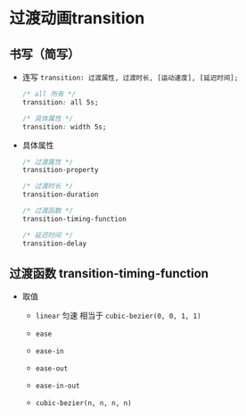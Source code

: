 # 过渡动画transition

## 书写（简写）

+ 连写 `transition: 过渡属性, 过渡时长, [运动速度], [延迟时间];`

  ```css
  /* all 所有 */
  transition: all 5s;

  /* 具体属性 */
  transition: width 5s;
  ```

+ 具体属性

  ```css
  /* 过渡属性 */
  transition-property

  /* 过渡时长 */
  transition-duration

  /* 过渡函数 */
  transition-timing-function

  /* 延迟时间 */
  transition-delay
  ```

## 过渡函数 transition-timing-function

+ 取值

  + `linear` 匀速 相当于 `cubic-bezier(0, 0, 1, 1)`

  + `ease`

  + `ease-in`

  + `ease-out`

  + `ease-in-out`

  + `cubic-bezier(n, n, n, n)`
